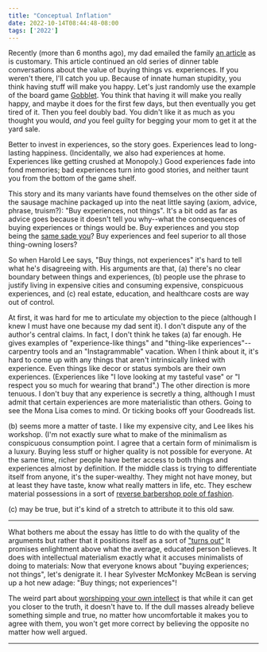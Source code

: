 ```yaml
---
title: "Conceptual Inflation"
date: 2022-10-14T08:44:48-08:00
tags: ['2022']
---
```


Recently (more than 6 months ago), my dad emailed the family [an article](https://marginalrevolution.com/marginalrevolution/2022/01/buy-things-not-experiences.html) as is customary.
This article continued an old series of dinner table conversations about the value of buying things vs. experiences.
If you weren't there, I'll catch you up.
Because of innate human stupidity, you think having stuff will make you happy.
Let's just randomly use the example of the board game [Gobblet](https://boardgamegeek.com/boardgame/2266/gobblet).
You think that having it will make you really happy, and maybe it does for the first few days, but then eventually you get tired of it.
Then you feel doubly bad.
You didn't like it as much as you thought you would, *and* you feel guilty for begging your mom to get it at the yard sale.

Better to invest in experiences, so the story goes.
Experiences lead to long-lasting happiness.
(Incidentally, we also had experiences at home.
Experiences like getting crushed at Monopoly.)
Good experiences fade into fond memories; bad experiences turn into good stories, and neither taunt you from the bottom of the game shelf.

This story and its many variants have found themselves on the other side of the sausage machine packaged up into the neat little saying (axiom, advice, phrase, truism?): "Buy experiences, not things".
It's a bit odd as far as advice goes because it doesn't tell you why--what the consequences of buying experiences or things would be.
Buy experiences and you stop being the [same sade you](https://www.youtube.com/watch?v=TbwlC2B-BIg)?
Buy experiences and feel superior to all those thing-owning losers?

So when Harold Lee says, "Buy things, not experiences" it's hard to tell what he's disagreeing with.
His arguments are that, (a) there's no clear boundary between things and experiences, (b) people use the phrase to justify living in expensive cities and consuming expensive, conspicuous experiences, and (c) real estate, education, and healthcare costs are way out of control.

At first, it was hard for me to articulate my objection to the piece (although I knew I must have one because my dad sent it).
I don't dispute any of the author's central claims.
In fact, I don't think he takes (a) far enough.
He gives examples of "experience-like things" and "thing-like experiences"--carpentry tools and an "Instagrammable" vacation.
When I think about it, it's hard to come up with any things that aren't intrinsically linked with experience.
Even things like decor or status symbols are their own experiences.
(Experiences like "I love looking at my tasteful vase" or "I respect you so much for wearing that brand".)
The other direction is more tenuous.
I don't buy that any experience is secretly a thing, although I must admit that certain experiences are more materialistic than others.
Going to see the Mona Lisa comes to mind.
Or ticking books off your Goodreads list.

(b) seems more a matter of taste.
I like my expensive city, and Lee likes his workshop.
(I'm not exactly sure what to make of the minimalism as conspicuous consumption point.
I agree that a certain form of minimalism is a luxury.
Buying less stuff or higher quality is not possible for everyone.
At the same time, richer people have better access to both things and experiences almost by definition.
If the middle class is trying to differentiate itself from anyone, it's the super-wealthy.
They might not have money, but at least they have taste, know what really matters in life, etc.
They eschew material possessions in a sort of [reverse barbershop pole of fashion](https://slatestarcodex.com/2014/04/22/right-is-the-new-left/).

(c) may be true, but it's kind of a stretch to attribute it to this old saw.

---

What bothers me about the essay has little to do with the quality of the arguments but rather that it positions itself as a sort of ["turns out"](https://www.relay.fm/rd/42)
It promises enlightment above what the average, educated person believes.
It does with intellectual materialism exactly what it accuses minimalists of doing to materials:
Now that everyone knows about "buying experiences; not things", let's denigrate it.
I hear Sylvester McMonkey McBean is serving up a hot new adage: "Buy things; not experiences"!

The weird part about [worshipping your own intellect](https://www.youtube.com/watch?v=8CrOL-ydFMI&t=1156s) is that while it can get you closer to the truth, it doesn't have to.
If the dull masses already believe something simple and true, no matter how uncomfortable it makes you to agree with them, you won't get more correct by believing the opposite no matter how well argued.

---
